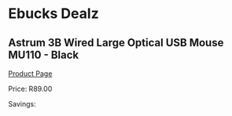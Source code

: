 
# Ebucks Dealz
## Astrum 3B Wired Large Optical USB Mouse MU110 - Black
[Product Page](https://www.ebucks.com/web/shop/productSelected.do?prodId=1206283642&catId=365757697)

Price: R89.00

Savings: 


	